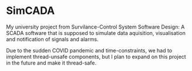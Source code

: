 # SimCADA
 My university project from Survilance-Control System Software Design: A SCADA software that is supposed to simulate data aquisition, visualisation and notification of signals and alarms.

Due to the sudden COVID pandemic and time-constraints, we had to implement thread-unsafe components, but I plan to expand on this project in the future and make it thread-safe.
